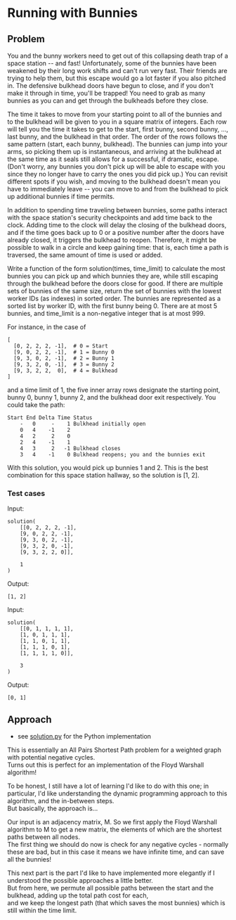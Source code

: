 # Running with Bunnies

## Problem 

You and the bunny workers need to get out of this collapsing death trap of a space station -- and fast! Unfortunately, some of the bunnies have been weakened by their long work shifts and can't run very fast. Their friends are trying to help them, but this escape would go a lot faster if you also pitched in. The defensive bulkhead doors have begun to close, and if you don't make it through in time, you'll be trapped! You need to grab as many bunnies as you can and get through the bulkheads before they close. 

The time it takes to move from your starting point to all of the bunnies and to the bulkhead will be given to you in a square matrix of integers. Each row will tell you the time it takes to get to the start, first bunny, second bunny, ..., last bunny, and the bulkhead in that order. The order of the rows follows the same pattern (start, each bunny, bulkhead). The bunnies can jump into your arms, so picking them up is instantaneous, and arriving at the bulkhead at the same time as it seals still allows for a successful, if dramatic, escape. (Don't worry, any bunnies you don't pick up will be able to escape with you since they no longer have to carry the ones you did pick up.) You can revisit different spots if you wish, and moving to the bulkhead doesn't mean you have to immediately leave -- you can move to and from the bulkhead to pick up additional bunnies if time permits.

In addition to spending time traveling between bunnies, some paths interact with the space station's security checkpoints and add time back to the clock. Adding time to the clock will delay the closing of the bulkhead doors, and if the time goes back up to 0 or a positive number after the doors have already closed, it triggers the bulkhead to reopen. Therefore, it might be possible to walk in a circle and keep gaining time: that is, each time a path is traversed, the same amount of time is used or added.

Write a function of the form solution(times, time_limit) to calculate the most bunnies you can pick up and which bunnies they are, while still escaping through the bulkhead before the doors close for good. If there are multiple sets of bunnies of the same size, return the set of bunnies with the lowest worker IDs (as indexes) in sorted order. The bunnies are represented as a sorted list by worker ID, with the first bunny being 0. There are at most 5 bunnies, and time_limit is a non-negative integer that is at most 999.

For instance, in the case of
```
[
  [0, 2, 2, 2, -1],  # 0 = Start
  [9, 0, 2, 2, -1],  # 1 = Bunny 0
  [9, 3, 0, 2, -1],  # 2 = Bunny 1
  [9, 3, 2, 0, -1],  # 3 = Bunny 2
  [9, 3, 2, 2,  0],  # 4 = Bulkhead
]
```
and a time limit of 1, the five inner array rows designate the starting point, bunny 0, bunny 1, bunny 2, and the bulkhead door exit respectively. You could take the path:
```
Start End Delta Time Status
    -   0     -    1 Bulkhead initially open
    0   4    -1    2
    4   2     2    0
    2   4    -1    1
    4   3     2   -1 Bulkhead closes
    3   4    -1    0 Bulkhead reopens; you and the bunnies exit
```

With this solution, you would pick up bunnies 1 and 2. This is the best combination for this space station hallway, so the solution is [1, 2].

### Test cases

Input:
```
solution(
    [[0, 2, 2, 2, -1],
    [9, 0, 2, 2, -1],
    [9, 3, 0, 2, -1],
    [9, 3, 2, 0, -1],
    [9, 3, 2, 2, 0]],
    
    1
)
```
Output:
```
[1, 2]
```

Input:
```
solution(
    [[0, 1, 1, 1, 1],
    [1, 0, 1, 1, 1],
    [1, 1, 0, 1, 1],
    [1, 1, 1, 0, 1],
    [1, 1, 1, 1, 0]],
            
    3
)
```
Output:
```
[0, 1]
```

## Approach 

- see [solution.py](solution.py) for the Python implementation

This is essentially an All Pairs Shortest Path problem for a weighted graph with potential negative cycles.  
Turns out this is perfect for an implementation of the Floyd Warshall algorithm!  

To be honest, I still have a lot of learning I'd like to do with this one; in particular, I'd like understanding the dynamic programming approach to this algorithm, and the in-between steps.  
But basically, the approach is...

Our input is an adjacency matrix, M. So we first apply the Floyd Warshall algorithm to M to get a new matrix, the elements of which are the shortest paths between all nodes.  
The first thing we should do now is check for any negative cycles - normally these are bad, but in this case it means we have infinite time, and can save all the bunnies!

This next part is the part I'd like to have implemented more elegantly if I understood the possible approaches a little better.  
But from here, we permute all possible paths between the start and the bulkhead, adding up the total path cost for each,  
and we keep the longest path (that which saves the most bunnies) which is still within the time limit. 